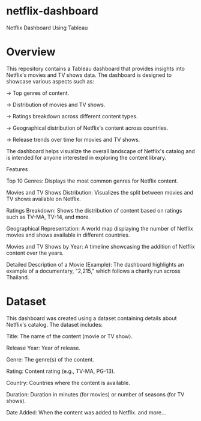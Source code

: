 # netflix-dashboard
Netflix Dashboard Using Tableau

# Overview

This repository contains a Tableau dashboard that provides insights into Netflix's movies and TV shows data. The dashboard is designed to showcase various aspects such as:

-> Top genres of content.

-> Distribution of movies and TV shows.

-> Ratings breakdown across different content types.

-> Geographical distribution of Netflix's content across countries.

-> Release trends over time for movies and TV shows.

The dashboard helps visualize the overall landscape of Netflix's catalog and is intended for anyone interested in exploring the content library.


Features

Top 10 Genres: Displays the most common genres for Netflix content.

Movies and TV Shows Distribution: Visualizes the split between movies and TV shows available on Netflix.

Ratings Breakdown: Shows the distribution of content based on ratings such as TV-MA, TV-14, and more.

Geographical Representation: A world map displaying the number of Netflix movies and shows available in different countries.

Movies and TV Shows by Year: A timeline showcasing the addition of Netflix content over the years.

Detailed Description of a Movie (Example): The dashboard highlights an example of a documentary, "2,215," which follows a charity run across Thailand.

# Dataset
This dashboard was created using a dataset containing details about Netflix's catalog. The dataset includes:

Title: The name of the content (movie or TV show).

Release Year: Year of release.

Genre: The genre(s) of the content.

Rating: Content rating (e.g., TV-MA, PG-13).

Country: Countries where the content is available.

Duration: Duration in minutes (for movies) or number of seasons (for TV shows).

Date Added: When the content was added to Netflix.
and more...
